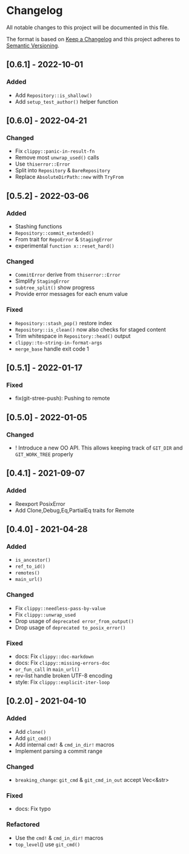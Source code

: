 # Changelog

All notable changes to this project will be documented in this file.

The format is based on [Keep a Changelog](http://keepachangelog.com/en/1.0.0/)
and this project adheres to [Semantic Versioning](http://semver.org/spec/v2.0.0.html).

## [0.6.1] - 2022-10-01

### Added

- Add `Repository::is_shallow()`
- Add `setup_test_author()` helper function

## [0.6.0] - 2022-04-21

### Changed

- Fix `clippy::panic-in-result-fn`
- Remove most `unwrap_used()` calls
- Use `thiserror::Error`
- Split into `Repository` & `BareRepository`
- Replace `AbsoluteDirPath::new` with `TryFrom`

## [0.5.2] - 2022-03-06

### Added

- Stashing functions
- `Repository::commit_extended()`
- From trait for `RepoError` & `StagingError`
- experimental `function x::reset_hard()`

### Changed

- `CommitError` derive from `thiserror::Error`
- Simplify `StagingError`
- `subtree_split()` show progress
- Provide error messages for each enum value

### Fixed

- `Repository::stash_pop()` restore index
- `Repository::is_clean()` now also checks for staged content
- Trim whitespace in `Repository::head()` output
- `clippy::to-string-in-format-args`
- `merge_base` handle exit code 1

## [0.5.1] - 2022-01-17

### Fixed

- fix(git-stree-push): Pushing to remote

## [0.5.0] - 2022-01-05

### Changed

- ! Introduce a new OO API. This allows keeping track of `GIT_DIR` and
  `GIT_WORK_TREE` properly

## [0.4.1] - 2021-09-07

### Added

- Reexport PosixError
- Add Clone,Debug,Eq,PartialEq traits for Remote

## [0.4.0] - 2021-04-28

### Added

- `is_ancestor()`
- `ref_to_id()`
- `remotes()`
- `main_url()`

### Changed

- Fix `clippy::needless-pass-by-value`
- Fix `clippy::unwrap_used`
- Drop usage of `deprecated error_from_output()`
- Drop usage of `deprecated to_posix_error()`

### Fixed

- docs: Fix `clippy::doc-markdown`
- docs: Fix `clippy::missing-errors-doc`
- `or_fun_call` in `main_url()`
- rev-list handle broken UTF-8 encoding
- style: Fix `clippy::explicit-iter-loop`

## [0.2.0] - 2021-04-10

### Added

- Add `clone()`
- Add `git_cmd()`
- Add internal `cmd!` & `cmd_in_dir!` macros
- Implement parsing a commit range

### Changed

- `breaking_change`: `git_cmd` & `git_cmd_in_out` accept Vec<&str>

### Fixed

- docs: Fix typo

### Refactored

- Use the `cmd!` & `cmd_in_dir!` macros
- `top_level`() use `git_cmd()`
